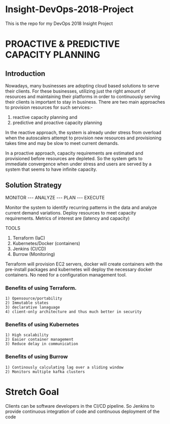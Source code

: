 # Insight-DevOps-2018-Project
  This is the repo for my DevOps 2018 Insight Project

# PROACTIVE & PREDICTIVE CAPACITY PLANNING
  
## Introduction
   Nowadays, many businesses are adopting cloud based solutions to serve their clients. For these businesses, utilizing
   just the right amount of resources and maintaining their platforms in order to continuously serving their clients 
   is important to stay in business. 
   There are two main approaches to provision resources for such services:- 
   1) reactive capacity planning and 
   2) predictive and proactive capacity planning
   
   In the reactive approach, the system is already under stress from overload when the autoscalers attempt to provision new 
   resources and provisioning takes time and may be slow to meet current demands. 
   
   In a proactive approach, capacity requirements are estimated and provisioned before resources are depleted. So the system
   gets to immediate convergence when under stress and users are served by a system that seems to have infinite capacity. 
   
## Solution Strategy
   
   MONITOR --- ANALYZE --- PLAN --- EXECUTE
   
   Monitor the system to identify recurring patterns in the data and analyze current demand variations.
   Deploy resources to meet capacity requirements.
   Metrics of interest are (latency and capacity)
   
   TOOLS
   1) Terraform (IaC)
   2) Kubernetes/Docker (containers)
   3) Jenkins (CI/CD)
   4) Burrow (Monitoring)
   
   Terraform will provision EC2 servers, docker will create containers with the pre-install packages and kubernetes will 
   deploy the necessary docker containers. No need for a configuration management tool. 
   
   ### Benefits of using Terraform. 
    1) Opensource/portability
    2) Immutable states
    3) declarative lanaguage 
    4) client-only architecture and thus much better in security
   ### Benefits of using Kubernetes
    1) High scalability
    2) Easier container management
    3) Reduce delay in communication
   ### Benefits of using Burrow
    1) Continously calculating lag over a sliding window
    2) Monitors multiple kafka clusters
   
 # Stretch Goal
   Clients can be software developers in the CI/CD pipeline. So Jenkins to provide continuous integration of code and
   continuous deployment of the code
   
   
   
   
   
   

